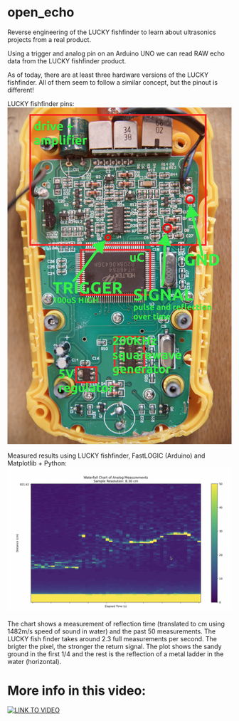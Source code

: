 # open_echo

Reverse engineering of the LUCKY fishfinder to learn about ultrasonics projects from a real product.

Using a trigger and analog pin on an Arduino UNO we can read RAW echo data from the LUCKY fishfinder product.

As of today, there are at least three hardware versions of the LUCKY fishfinder. All of them seem to follow a similar concept, but the pinout is different!

LUCKY fishfinder pins:
<img alt="LUCKY fishfinder pin hack" src="/reverse_engineering/images/fishfinder_pins.JPG">

Measured results using LUCKY fishfinder, FastLOGIC (Arduino) and Matplotlib + Python:
<img alt="LUCKY fishfinder pin hack" src="/reverse_engineering/images/echo_capture.jpg">

The chart shows a measurement of reflection time (translated to cm using 1482m/s speed of sound in water) and the past 50 measurements. The LUCKY fish finder takes around 2.3 full measurements per second. The brigter the pixel, the stronger the return signal. The plot shows the sandy ground in the first 1/4 and the rest is the reflection of a metal ladder in the water (horizontal).


# More info in this video:
[![LINK TO VIDEO](https://img.youtube.com/vi/UDYWQIizN7A/0.jpg)](https://www.youtube.com/watch?v=UDYWQIizN7A)
